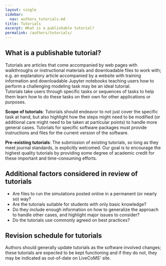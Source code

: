 ```yaml
---
layout: single
sidebar:
  nav: authors_tutorials.md
title: Tutorials
excerpt: What is a publishable tutorial?
permalink: /authors/tutorials/
---
```


## What is a publishable tutorial?
Tutorials are articles that come accompanied by web pages with walkthroughs or instructional materials and downloadable files to work with; e.g. an explanatory article accompanied by a website with training information and downloadable Jupyter notebooks teaching users how to perform a challenging modeling task may be an ideal tutorial.  
Tutorials take users through specific tasks or sequences of tasks to help them learn how to do these tasks on their own for other applications or purposes. 

**Scope of tutorials**: Tutorials should endeavor to not just cover the specific task at hand, but also highlight how the steps might need to be modified (or additional care might need to be taken at particular points) to handle more general cases. 
Tutorials for specific software packages must provide instructions and files for the current version of the software.  

**Pre-existing tutorials**: The submission of existing tutorials, so long as they meet journal standards, is explicitly welcomed.
Our goal is to encourage the highest quality tutorials by providing some degree of academic credit for these important and time-consuming efforts.

## Additional factors considered in review of tutorials
* Are files to run the simulations posted online in a permanent (or nearly so) way?
* Are the tutorials suitable for students with only basic knowledge?
* Do they include enough information on how to generalize the approach to handle other cases, and highlight major issues to consider?
* Do the tutorials use commonly agreed on best practices?

## Revision schedule for tutorials

Authors should generally update tutorials as the software involved
changes; these tutorials are expected to be kept functioning and if
they do not, they may be indicated as out-of-date on LiveCoMS' site.

